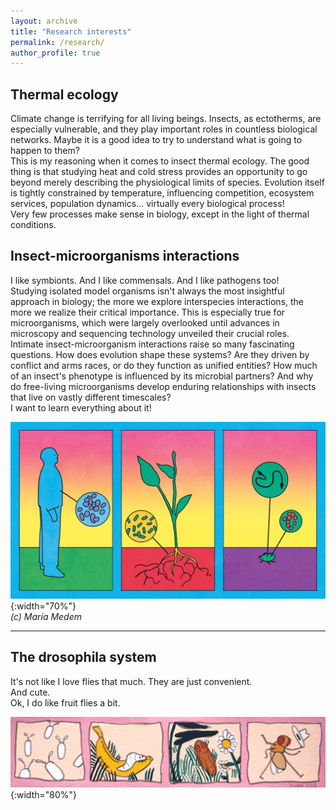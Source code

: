 ```yaml
---
layout: archive
title: "Research interests"
permalink: /research/
author_profile: true
---
```


## Thermal ecology

Climate change is terrifying for all living beings. Insects, as ectotherms, are especially vulnerable, and they play important roles in countless biological networks. Maybe it is a good idea to try to understand what is going to happen to them?  
This is my reasoning when it comes to insect thermal ecology. The good thing is that studying heat and cold stress provides an opportunity to go beyond merely describing the physiological limits of species. Evolution itself is tightly constrained by temperature, influencing competition, ecosystem services, population dynamics... virtually every biological process!  
Very few processes make sense in biology, except in the light of thermal conditions.

## Insect-microorganisms interactions

I like symbionts. And I like commensals. And I like pathogens too!  
Studying isolated model organisms isn't always the most insightful approach in biology; the more we explore interspecies interactions, the more we realize their critical importance. This is especially true for microorganisms, which were largely overlooked until advances in microscopy and sequencing technology unveiled their crucial roles.  
Intimate insect-microorganism interactions raise so many fascinating questions. How does evolution shape these systems? Are they driven by conflict and arms races, or do they function as unified entities? How much of an insect's phenotype is influenced by its microbial partners? And why do free-living microorganisms develop enduring relationships with insects that live on vastly different timescales?  
I want to learn everything about it!

![](/images/microbiota_medem.webp){:width="70%"}  
*(c) María Medem*

___

## The drosophila system

It's not like I love flies that much. They are just convenient.  
And cute.  
Ok, I do like fruit flies a bit.

![](/images/life_of_flies.jpg){:width="80%"}  